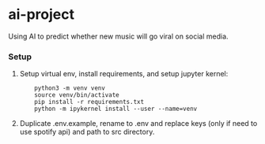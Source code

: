# ai-project

Using AI to predict whether new music will go viral on social media.

### Setup

1. Setup virtual env, install requirements, and setup jupyter kernel:

   ```
       python3 -m venv venv
       source venv/bin/activate
       pip install -r requirements.txt
       python -m ipykernel install --user --name=venv
   ```
2. Duplicate .env.example, rename to .env and replace keys (only if need to use spotify api) and path to src directory.
